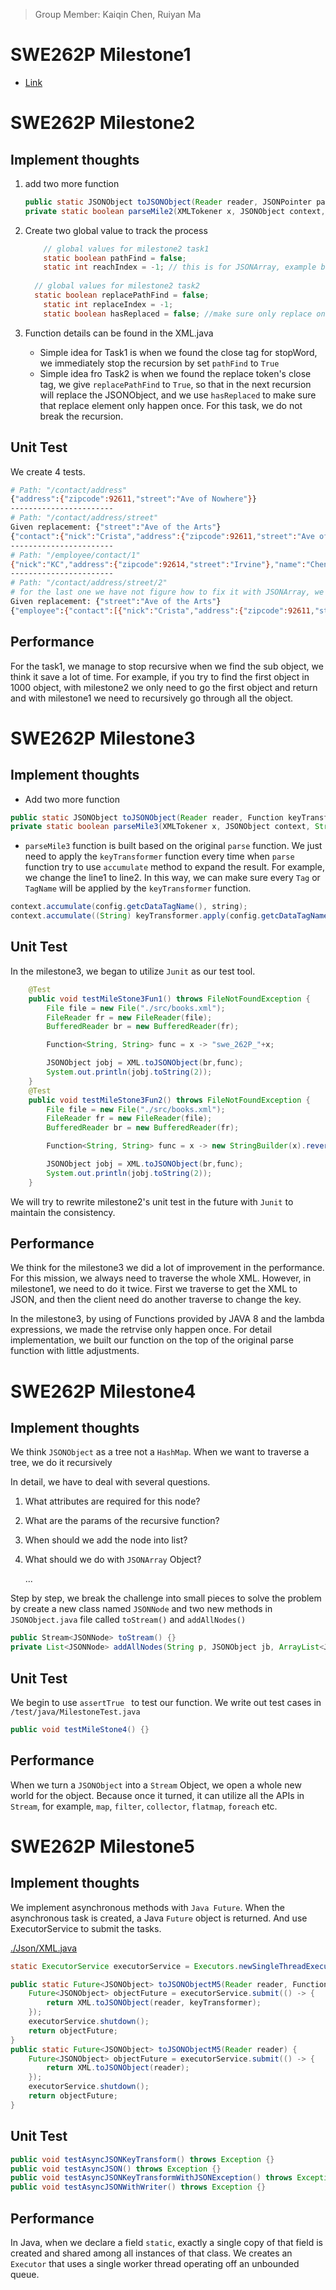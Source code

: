 > Group Member: Kaiqin Chen, Ruiyan Ma

# SWE262P Milestone1

- [Link](https://github.com/tonychen257/SWE262P-project/blob/main/Milestone1/src/M1/README.md)

# SWE262P Milestone2

## Implement thoughts

1. add two more function

   ```java
   public static JSONObject toJSONObject(Reader reader, JSONPointer path) {}
   private static boolean parseMile2(XMLTokener x, JSONObject context, String name, XMLParserConfiguration config, String stopKey) {}
   ```

2. Create two global value to track the process

   ```java
       // global values for milestone2 task1
       static boolean pathFind = false;
       static int reachIndex = -1; // this is for JSONArray, example books/2
   	
   	 // global values for milestone2 task2
   	 static boolean replacePathFind = false;
       static int replaceIndex = -1;
       static boolean hasReplaced = false; //make sure only replace once
   ```

3. Function details can be found in the XML.java
   - Simple idea for Task1 is when we found the close tag for stopWord, we immediately stop the recursion by set `pathFind` to  `True`
   - Simple idea fro Task2 is when we found the replace token's close tag, we give `replacePathFind` to `True`, so that in the next recursion will replace the JSONObject, and we use `hasReplaced` to make sure that replace element only happen once. For this task, we do not break the recursion.

## Unit Test

We create 4 tests.

```bash
# Path: "/contact/address"
{"address":{"zipcode":92611,"street":"Ave of Nowhere"}}
-----------------------
# Path: "/contact/address/street"
Given replacement: {"street":"Ave of the Arts"}
{"contact":{"nick":"Crista","address":{"zipcode":92611,"street":"Ave of the Arts"},"name":"Crista Lopes"}}
-----------------------
# Path: "/employee/contact/1"
{"nick":"KC","address":{"zipcode":92614,"street":"Irvine"},"name":"Chen"}
-----------------------
# Path: "/contact/address/street/2"
# for the last one we have not figure how to fix it with JSONArray, we might do it in the future update
Given replacement: {"street":"Ave of the Arts"}
{"employee":{"contact":[{"nick":"Crista","address":{"zipcode":92611,"street":["Ave of the Arts","Ave of Two","Ave of Three"]},"name":"Crista Lopes"},{"nick":"KC","address":{"zipcode":92614,"street":"Irvine"},"name":"Chen"}]}}
```

## Performance

For the task1, we manage to stop recursive when we find the sub object, we think it save a lot of time. For example, if you try to find the first object in 1000 object, with milestone2 we only need to go the first object and return and with milestone1 we need to recursively go through all the object.

# SWE262P Milestone3

## Implement thoughts

- Add two more function

```java
public static JSONObject toJSONObject(Reader reader, Function keyTransformer) {}
private static boolean parseMile3(XMLTokener x, JSONObject context, String name, XMLParserConfiguration config, Function keyTransformer) {}
```

- `parseMile3` function is built based on the original `parse` function. We just need to apply the `keyTransformer` function every time when `parse	` function try to use `accumulate` method to expand the result. For example, we change the line1 to line2. In this way, we can make sure every `Tag` or `TagName` will be applied by the `keyTransformer` function.

```java
context.accumulate(config.getcDataTagName(), string);
context.accumulate((String) keyTransformer.apply(config.getcDataTagName()), string);
```

## Unit Test

In the milestone3, we began to utilize `Junit` as our test tool.

```java
    @Test
    public void testMileStone3Fun1() throws FileNotFoundException {
        File file = new File("./src/books.xml");
        FileReader fr = new FileReader(file);
        BufferedReader br = new BufferedReader(fr);

        Function<String, String> func = x -> "swe_262P_"+x;

        JSONObject jobj = XML.toJSONObject(br,func);
        System.out.println(jobj.toString(2));
    }
    @Test
    public void testMileStone3Fun2() throws FileNotFoundException {
        File file = new File("./src/books.xml");
        FileReader fr = new FileReader(file);
        BufferedReader br = new BufferedReader(fr);

        Function<String, String> func = x -> new StringBuilder(x).reverse().toString();

        JSONObject jobj = XML.toJSONObject(br,func);
        System.out.println(jobj.toString(2));
    }
```

We will try to rewrite milestone2's unit test in the future with `Junit` to maintain the consistency.

##  Performance

We think for the milestone3 we did a lot of improvement in the performance. For this mission, we always need to traverse the whole XML. However, in milestone1, we need to do it twice. First we traverse to get the XML to JSON, and then the client need do another traverse to change the key.

In the milestone3, by using of Functions provided by JAVA 8 and the lambda expressions, we made the retrvise only happen once. For detail implementation, we built our function on the top of the original parse function with little adjustments.

# SWE262P Milestone4

## Implement thoughts

We think `JSONObject` as a tree not a `HashMap`. When we want to traverse a tree, we do it recursively

In detail, we have to deal with several questions.

1. What attributes are required for this node?

2. What are the params of the recursive function?

3. When should we add the node into list?

4. What should we do with `JSONArray` Object?

   ...

Step by step, we break the challenge into small pieces to solve the problem by create a new class named `JSONNode` and two new methods in `JSONObject.java` file called `toStream()` and `addAllNodes()`

```java
public Stream<JSONNode> toStream() {}
private List<JSONNode> addAllNodes(String p, JSONObject jb, ArrayList<JSONNode> nodes) {}
```

## Unit Test

We begin to use `assertTrue ` to test our function. We write out test cases in `/test/java/MilestoneTest.java`

```java
public void testMileStone4() {}
```

## Performance

When we turn a `JSONObject` into a `Stream` Object, we open a whole new world for the object. Because once it turned, it can utilize all the APIs in `Stream`, for example, `map`, `filter`, `collector`, `flatmap`, `foreach` etc.

# SWE262P Milestone5

## Implement thoughts

We implement asynchronous methods with `Java Future`. When the asynchronous task is created, a Java `Future` object is returned. And use ExecutorService to submit the tasks.

[./Json/XML.java](https://github.com/tonychen257/SWE262P-project/blob/main/src/main/java/org/json/XML.java)

```java
static ExecutorService executorService = Executors.newSingleThreadExecutor();

public static Future<JSONObject> toJSONObjectM5(Reader reader, Function keyTransformer) {
    Future<JSONObject> objectFuture = executorService.submit(() -> {
        return XML.toJSONObject(reader, keyTransformer);
    });
    executorService.shutdown();
    return objectFuture;
}
public static Future<JSONObject> toJSONObjectM5(Reader reader) {
    Future<JSONObject> objectFuture = executorService.submit(() -> {
        return XML.toJSONObject(reader);
    });
    executorService.shutdown();
    return objectFuture;
}
```

## Unit Test

```java
public void testAsyncJSONKeyTransform() throws Exception {}
public void testAsyncJSON() throws Exception {}
public void testAsyncJSONKeyTransformWithJSONException() throws Exception{}
public void testAsyncJSONWithWriter() throws Exception {}
```

## Performance

In Java, when we declare a field `static`, exactly a single copy of that field is created and shared among all instances of that class. We creates an `Executor` that uses a single worker thread operating off an unbounded queue.